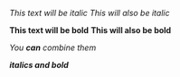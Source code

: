 *This text will be italic*
_This will also be italic_

**This text will be bold**
__This will also be bold__

_You **can** combine them_

***italics and bold***
